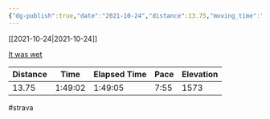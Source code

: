 ```yaml
---
{"dg-publish":true,"date":"2021-10-24","distance":13.75,"moving_time":"1:49:02","elapsed_time":"1:49:05","pace":"7:55","total_elevation_gain":1573,"url":"https://www.strava.com/activities/6162027477","permalink":"/01-personal/strava/2021-10-24-it-was-wet/","dgPassFrontmatter":true}
---
```



[[2021-10-24\|2021-10-24]]

[It was wet](https://www.strava.com/activities/6162027477)

| Distance | Time    | Elapsed Time | Pace | Elevation |
| -------- | ------- | ------------ | ---- | --------- |
| 13.75    | 1:49:02 | 1:49:05      | 7:55 | 1573      |




#strava

